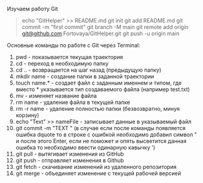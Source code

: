 Изучаем работу Git

> echo "GitHelper" >> README.md
> git init
> git add README.md
> git commit -m "first commit"
> git branch -M main
> git remote add origin git@github.com:Fortovaya/GitHelper.git
> git push -u origin main

Основные команды по работе с Git через Terminal:

1. pwd - показывается текущая траектория
2. cd - переход в необходимую папку
3. cd .. - возвращается на шаг назад (предыдущую папку)
4. mkdir name - создание папки в заданной траектории
5. touch name.* - создает файл с заданным именнем и типом, где вместо * указывается тип создаваемого файла (например test.txt)
6. mv - изменяет название файла
7. rm name - удаление файла в текущей папке
8. rm -r name - удаление полностью папки (безвозвратно, минуя корзину)
9. echo "Text" >> nameFile - записывает данные в указываемый файл
10. git commit -m "TEXT " (в случае если после команды появляется ошибка dquote то в строке с ошибкой необходимо добавил символ " и после этого Enter, если не поможет и опять высветится данная ошибка то необходимо ввести одинарную кавычку ')
11. git pull - вытягивает изменения из GitHub
12. git push - отправляет изменения в Github
13. git fetch - скачивание изменений из удаленного репозитория
14. git merge - объединяет изменение с текущей рабочей версией
